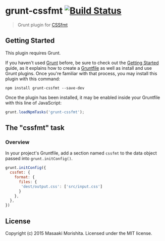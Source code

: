 # grunt-cssfmt [![Build Status](https://travis-ci.org/morishitter/grunt-cssfmt.svg)](https://travis-ci.org/morishitter/grunt-cssfmt)


> Grunt plugin for [CSSfmt](https://github.com/morishitter/cssfmt)

## Getting Started
This plugin requires Grunt.

If you haven't used [Grunt](http://gruntjs.com/) before, be sure to check out the [Getting Started](http://gruntjs.com/getting-started) guide, as it explains how to create a [Gruntfile](http://gruntjs.com/sample-gruntfile) as well as install and use Grunt plugins. Once you're familiar with that process, you may install this plugin with this command:

```shell
npm install grunt-cssfmt --save-dev
```

Once the plugin has been installed, it may be enabled inside your Gruntfile with this line of JavaScript:

```js
grunt.loadNpmTasks('grunt-cssfmt');
```

## The "cssfmt" task

### Overview
In your project's Gruntfile, add a section named `cssfmt` to the data object passed into `grunt.initConfig()`.

```js
grunt.initConfig({
  cssfmt: {
    format: {
      files: {
       'dest/output.css': ['src/input.css']
      }
    },
  },
})
```

## License
Copyright (c) 2015 Masaaki Morishita. Licensed under the MIT license.
